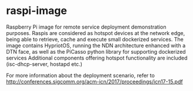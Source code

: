 # raspi-image
Raspberry Pi image for remote service deployment demonstration purposes.
Raspis are considered as hotspot devices at the network edge, being able to retrieve, cache and execute small dockerized services.
The image contains HypriotOS, running the NDN architecture enhanced with a DTN face, as well as the PiCasso python library for supporting dockerized services
Additional components offering hotspot functionality are included (isc-dhcp-server, hostapd etc.)

For more information about the deployment scenario, refer to http://conferences.sigcomm.org/acm-icn/2017/proceedings/icn17-15.pdf
